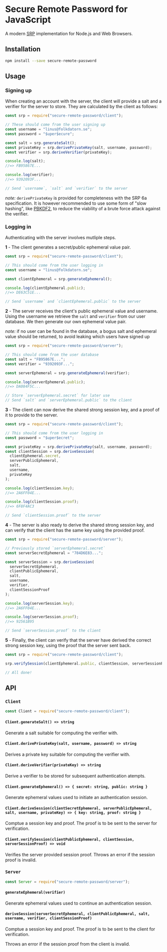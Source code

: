 # Secure Remote Password for JavaScript

A modern [SRP](http://srp.stanford.edu) implementation for Node.js and Web Browsers.

## Installation

```sh
npm install --save secure-remote-password
```

## Usage

### Signing up

When creating an account with the server, the client will provide a salt and a verifier for the server to store. They are calculated by the client as follows:

```js
const srp = require("secure-remote-password/client");

// These should come from the user signing up
const username = "linus@folkdatorn.se";
const password = "$uper$ecure";

const salt = srp.generateSalt();
const privateKey = srp.derivePrivateKey(salt, username, password);
const verifier = srp.deriveVerifier(privateKey);

console.log(salt);
//=> FB95867E...

console.log(verifier);
//=> 9392093F...

// Send `username`, `salt` and `verifier` to the server
```

_note:_ `derivePrivateKey` is provided for completeness with the SRP 6a specification. It is however recommended to use some form of "slow hashing", like [PBKDF2](https://en.wikipedia.org/wiki/PBKDF2), to reduce the viability of a brute force attack against the verifier.

### Logging in

Authenticating with the server involves mutliple steps.

**1** - The client generates a secret/public ephemeral value pair.

```js
const srp = require("secure-remote-password/client");

// This should come from the user logging in
const username = "linus@folkdatorn.se";

const clientEphemeral = srp.generateEphemeral();

console.log(clientEphemeral.public);
//=> DE63C51E...

// Send `username` and `clientEphemeral.public` to the server
```

**2** - The server receives the client's public ephemeral value and username. Using the username we retrieve the `salt` and `verifier` from our user database. We then generate our own ephemeral value pair.

_note:_ if no user can be found in the database, a bogus salt and ephemeral value should be returned, to avoid leaking which users have signed up

```js
const srp = require("secure-remote-password/server");

// This should come from the user database
const salt = "FB95867E...";
const verifier = "9392093F...";

const serverEphemeral = srp.generateEphemeral(verifier);

console.log(serverEphemeral.public);
//=> DA084F5C...

// Store `serverEphemeral.secret` for later use
// Send `salt` and `serverEphemeral.public` to the client
```

**3** - The client can now derive the shared strong session key, and a proof of it to provide to the server.

```js
const srp = require("secure-remote-password/client");

// This should come from the user logging in
const password = "$uper$ecret";

const privateKey = srp.derivePrivateKey(salt, username, password);
const clientSession = srp.deriveSession(
  clientEphemeral.secret,
  serverPublicEphemeral,
  salt,
  username,
  privateKey
);

console.log(clientSession.key);
//=> 2A6FF04E...

console.log(clientSession.proof);
//=> 6F8F4AC3

// Send `clientSession.proof` to the server
```

**4** - The server is also ready to derive the shared strong session key, and can verify that the client has the same key using the provided proof.

```js
const srp = require("secure-remote-password/server");

// Previously stored `serverEphemeral.secret`
const serverSecretEphemeral = "784D6E83...";

const serverSession = srp.deriveSession(
  serverSecretEphemeral,
  clientPublicEphemeral,
  salt,
  username,
  verifier,
  clientSessionProof
);

console.log(serverSession.key);
//=> 2A6FF04E...

console.log(serverSession.proof);
//=> 92561B95

// Send `serverSession.proof` to the client
```

**5** - Finally, the client can verify that the server have derived the correct strong session key, using the proof that the server sent back.

```js
const srp = require("secure-remote-password/client");

srp.verifySession(clientEphemeral.public, clientSession, serverSessionProof);

// All done!
```

## API

### `Client`

```js
const Client = require("secure-remote-password/client");
```

#### `Client.generateSalt() => string`

Generate a salt suitable for computing the verifier with.

#### `Client.derivePrivateKey(salt, username, password) => string`

Derives a private key suitable for computing the verifier with.

#### `Client.deriveVerifier(privateKey) => string`

Derive a verifier to be stored for subsequent authentication atempts.

#### `Client.generateEphemeral() => { secret: string, public: string }`

Generate ephemeral values used to initiate an authentication session.

#### `Client.deriveSession(clientSecretEphemeral, serverPublicEphemeral, salt, username, privateKey) => { key: string, proof: string }`

Comptue a session key and proof. The proof is to be sent to the server for verification.

#### `Client.verifySession(clientPublicEphemeral, clientSession, serverSessionProof) => void`

Verifies the server provided session proof. Throws an error if the session proof is invalid.

### `Server`

```js
const Server = require("secure-remote-password/server");
```

#### `generateEphemeral(verifier)`

Generate ephemeral values used to continue an authentication session.

#### `deriveSession(serverSecretEphemeral, clientPublicEphemeral, salt, username, verifier, clientSessionProof)`

Comptue a session key and proof. The proof is to be sent to the client for verification.

Throws an error if the session proof from the client is invalid.
